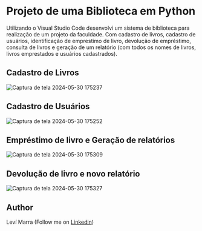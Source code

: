 # Projeto de uma Biblioteca em Python
Utilizando o Visual Studio Code desenvolvi um sistema de biblioteca para realização de um projeto da faculdade.
Com cadastro de livros, cadastro de usuários, identificação de emprestimo de livro, devolução de empréstimo, 
consulta de livros e geração de um relatório (com todos os nomes de livros, livros emprestados e usuários cadastrados).

## Cadastro de Livros
![Captura de tela 2024-05-30 175237](https://github.com/LeviMarra/PythonBiblioteca/assets/137719953/da573af4-78d1-41dd-a869-8d7ff7534c86)

## Cadastro de Usuários
![Captura de tela 2024-05-30 175252](https://github.com/LeviMarra/PythonBiblioteca/assets/137719953/d9baa9bb-dd3c-4296-9433-7fe4b0b608c9)

## Empréstimo de livro e Geração de relatórios
![Captura de tela 2024-05-30 175309](https://github.com/LeviMarra/PythonBiblioteca/assets/137719953/943ba0b4-1431-42e8-abdc-7db72115296a)

## Devolução de livro e novo relatório
![Captura de tela 2024-05-30 175327](https://github.com/LeviMarra/PythonBiblioteca/assets/137719953/7e483fb7-aae1-4b1b-a130-5efd4780dfa6)

## **Author**
Leví Marra (Follow me on [Linkedin](https://www.linkedin.com/in/levimarra/))



